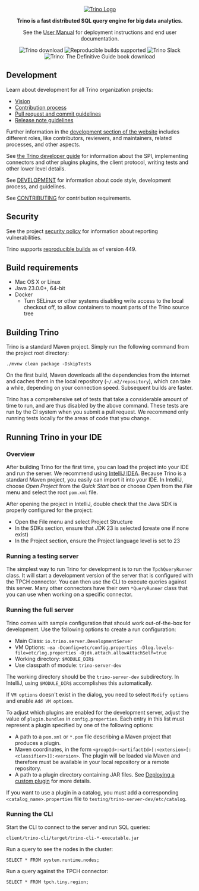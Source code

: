 <p align="center">
    <a href="https://trino.io/"><img alt="Trino Logo" src=".github/homepage.png" /></a>
</p>
<p align="center">
    <b>Trino is a fast distributed SQL query engine for big data analytics.</b>
</p>
<p align="center">
    See the <a href="https://trino.io/docs/current/">User Manual</a> for deployment instructions and end user documentation.
</p>
<p align="center">
  <a href="https://trino.io/download.html" style="text-decoration: none">
    <img src="https://img.shields.io/maven-central/v/io.trino/trino-server.svg?label=Trino" alt="Trino download" />
  </a>
  <a href="https://github.com/jvm-repo-rebuild/reproducible-central/blob/master/content/io/trino/README.md" style="text-decoration: none">
    <img src="https://img.shields.io/endpoint?url=https://raw.githubusercontent.com/jvm-repo-rebuild/reproducible-central/master/content/io/trino/badge.json" alt="Reproducible builds supported" />
  </a>
  <a href="https://trino.io/slack.html"  style="text-decoration: none">
    <img src="https://img.shields.io/static/v1?logo=slack&logoColor=959DA5&label=Slack&labelColor=333a41&message=join%20conversation&color=3AC358" alt="Trino Slack" />
  </a>
  <a href="https://trino.io/trino-the-definitive-guide.html"  style="text-decoration: none">
    <img src="https://img.shields.io/badge/Trino%3A%20The%20Definitive%20Guide-download-brightgreen" alt="Trino: The Definitive Guide book download" />
  </a>
</p>

## Development

Learn about development for all Trino organization projects:

* [Vision](https://trino.io/development/vision)
* [Contribution process](https://trino.io/development/process#contribution-process)
* [Pull request and commit guidelines](https://trino.io/development/process#pull-request-and-commit-guidelines-)
* [Release note guidelines](https://trino.io/development/process#release-note-guidelines-)

Further information in the [development section of the
website](https://trino.io/development) includes different roles, like
contributors, reviewers, and maintainers, related processes, and other aspects.

See [the Trino developer guide](https://trino.io/docs/current/develop.html) for
information about the SPI, implementing connectors and other plugins plugins,
the client protocol, writing tests and other lower level details.

See [DEVELOPMENT](.github/DEVELOPMENT.md) for information about code style,
development process, and guidelines.

See [CONTRIBUTING](.github/CONTRIBUTING.md) for contribution requirements.

## Security

See the project [security policy](.github/SECURITY.md) for
information about reporting vulnerabilities.

Trino supports [reproducible builds](https://reproducible-builds.org) as of version 449.

## Build requirements

* Mac OS X or Linux
* Java 23.0.0+, 64-bit
* Docker
  * Turn SELinux or other systems disabling write access to the local checkout
    off, to allow containers to mount parts of the Trino source tree

## Building Trino

Trino is a standard Maven project. Simply run the following command from the
project root directory:

    ./mvnw clean package -DskipTests

On the first build, Maven downloads all the dependencies from the internet
and caches them in the local repository (`~/.m2/repository`), which can take a
while, depending on your connection speed. Subsequent builds are faster.

Trino has a comprehensive set of tests that take a considerable amount of time
to run, and are thus disabled by the above command. These tests are run by the
CI system when you submit a pull request. We recommend only running tests
locally for the areas of code that you change.

## Running Trino in your IDE

### Overview

After building Trino for the first time, you can load the project into your IDE
and run the server.  We recommend using
[IntelliJ IDEA](http://www.jetbrains.com/idea/). Because Trino is a standard
Maven project, you easily can import it into your IDE.  In IntelliJ, choose
*Open Project* from the *Quick Start* box or choose *Open*
from the *File* menu and select the root `pom.xml` file.

After opening the project in IntelliJ, double check that the Java SDK is
properly configured for the project:

* Open the File menu and select Project Structure
* In the SDKs section, ensure that JDK 23 is selected (create one if none exist)
* In the Project section, ensure the Project language level is set to 23

### Running a testing server

The simplest way to run Trino for development is to run the `TpchQueryRunner`
class. It will start a development version of the server that is configured with
the TPCH connector. You can then use the CLI to execute queries against this
server. Many other connectors have their own `*QueryRunner` class that you can
use when working on a specific connector.

### Running the full server

Trino comes with sample configuration that should work out-of-the-box for
development. Use the following options to create a run configuration:

* Main Class: `io.trino.server.DevelopmentServer`
* VM Options: `-ea -Dconfig=etc/config.properties -Dlog.levels-file=etc/log.properties -Djdk.attach.allowAttachSelf=true`
* Working directory: `$MODULE_DIR$`
* Use classpath of module: `trino-server-dev`

The working directory should be the `trino-server-dev` subdirectory. In
IntelliJ, using `$MODULE_DIR$` accomplishes this automatically.

If `VM options` doesn't exist in the dialog, you need to select `Modify options`
and enable `Add VM options`.

To adjust which plugins are enabled for the development server, adjust the value of
`plugin.bundles` in `config.properties`. Each entry in this list must represent a plugin
specified by one of the following options:
* A path to a `pom.xml` or `*.pom` file describing a Maven project that produces a plugin.
* Maven coordinates, in the form `<groupId>:<artifactId>[:<extension>[:<classifier>]]:<version>`. The plugin will be loaded via Maven and therefore must be available in your local repository or a remote repository.
* A path to a plugin directory containing JAR files. See [Deploying a custom plugin](https://trino.io/docs/current/develop/spi-overview.html#deploying-a-custom-plugin) for more details.

If you want to use a plugin in a catalog, you must add a corresponding
`<catalog_name>.properties` file to `testing/trino-server-dev/etc/catalog`.

### Running the CLI

Start the CLI to connect to the server and run SQL queries:

    client/trino-cli/target/trino-cli-*-executable.jar

Run a query to see the nodes in the cluster:

    SELECT * FROM system.runtime.nodes;

Run a query against the TPCH connector:

    SELECT * FROM tpch.tiny.region;
